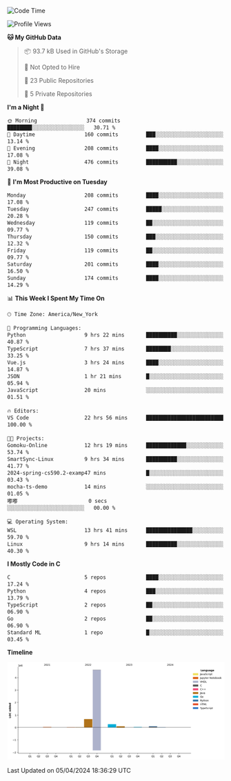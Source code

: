 <!--START_SECTION:waka-->
![Code Time](http://img.shields.io/badge/Code%20Time-172%20hrs%209%20mins-blue)

![Profile Views](http://img.shields.io/badge/Profile%20Views-0-blue)

**🐱 My GitHub Data** 

> 📦 93.7 kB Used in GitHub's Storage 
 > 
> 🚫 Not Opted to Hire
 > 
> 📜 23 Public Repositories 
 > 
> 🔑 5 Private Repositories 
 > 
**I'm a Night 🦉** 

```text
🌞 Morning                374 commits         ████████░░░░░░░░░░░░░░░░░   30.71 % 
🌆 Daytime                160 commits         ███░░░░░░░░░░░░░░░░░░░░░░   13.14 % 
🌃 Evening                208 commits         ████░░░░░░░░░░░░░░░░░░░░░   17.08 % 
🌙 Night                  476 commits         ██████████░░░░░░░░░░░░░░░   39.08 % 
```
📅 **I'm Most Productive on Tuesday** 

```text
Monday                   208 commits         ████░░░░░░░░░░░░░░░░░░░░░   17.08 % 
Tuesday                  247 commits         █████░░░░░░░░░░░░░░░░░░░░   20.28 % 
Wednesday                119 commits         ██░░░░░░░░░░░░░░░░░░░░░░░   09.77 % 
Thursday                 150 commits         ███░░░░░░░░░░░░░░░░░░░░░░   12.32 % 
Friday                   119 commits         ██░░░░░░░░░░░░░░░░░░░░░░░   09.77 % 
Saturday                 201 commits         ████░░░░░░░░░░░░░░░░░░░░░   16.50 % 
Sunday                   174 commits         ████░░░░░░░░░░░░░░░░░░░░░   14.29 % 
```


📊 **This Week I Spent My Time On** 

```text
🕑︎ Time Zone: America/New_York

💬 Programming Languages: 
Python                   9 hrs 22 mins       ██████████░░░░░░░░░░░░░░░   40.87 % 
TypeScript               7 hrs 37 mins       ████████░░░░░░░░░░░░░░░░░   33.25 % 
Vue.js                   3 hrs 24 mins       ████░░░░░░░░░░░░░░░░░░░░░   14.87 % 
JSON                     1 hr 21 mins        █░░░░░░░░░░░░░░░░░░░░░░░░   05.94 % 
JavaScript               20 mins             ░░░░░░░░░░░░░░░░░░░░░░░░░   01.51 % 

🔥 Editors: 
VS Code                  22 hrs 56 mins      █████████████████████████   100.00 % 

🐱‍💻 Projects: 
Gomoku-Online            12 hrs 19 mins      █████████████░░░░░░░░░░░░   53.74 % 
SmartSync-Linux          9 hrs 34 mins       ██████████░░░░░░░░░░░░░░░   41.77 % 
2024-spring-cs590.2-examp47 mins             █░░░░░░░░░░░░░░░░░░░░░░░░   03.43 % 
mocha-ts-demo            14 mins             ░░░░░░░░░░░░░░░░░░░░░░░░░   01.05 % 
嘟嘟                       0 secs              ░░░░░░░░░░░░░░░░░░░░░░░░░   00.00 % 

💻 Operating System: 
WSL                      13 hrs 41 mins      ███████████████░░░░░░░░░░   59.70 % 
Linux                    9 hrs 14 mins       ██████████░░░░░░░░░░░░░░░   40.30 % 
```

**I Mostly Code in C** 

```text
C                        5 repos             ████░░░░░░░░░░░░░░░░░░░░░   17.24 % 
Python                   4 repos             ███░░░░░░░░░░░░░░░░░░░░░░   13.79 % 
TypeScript               2 repos             ██░░░░░░░░░░░░░░░░░░░░░░░   06.90 % 
Go                       2 repos             ██░░░░░░░░░░░░░░░░░░░░░░░   06.90 % 
Standard ML              1 repo              █░░░░░░░░░░░░░░░░░░░░░░░░   03.45 % 
```



**Timeline**

![Lines of Code chart](https://raw.githubusercontent.com/fqzz2000/fqzz2000/main/assets/bar_graph.png)


 Last Updated on 05/04/2024 18:36:29 UTC
<!--END_SECTION:waka-->
